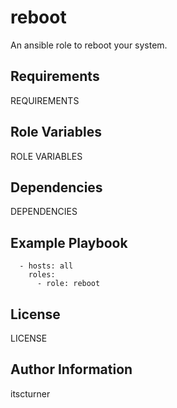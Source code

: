 reboot
======

An ansible role to reboot your system.

Requirements
------------

REQUIREMENTS

Role Variables
--------------

ROLE VARIABLES

Dependencies
------------

DEPENDENCIES

Example Playbook
----------------
```
  - hosts: all
    roles:
      - role: reboot
```

License
-------

LICENSE

Author Information
------------------

itscturner

